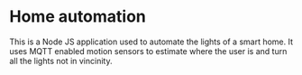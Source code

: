# Home automation

This is a Node JS application used to automate the lights of a smart home.
It uses MQTT enabled motion sensors to estimate where the user is and turn all the lights not in vincinity.
